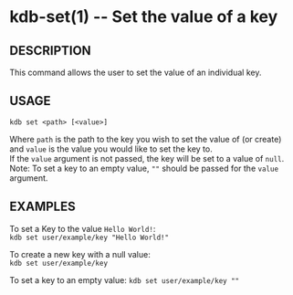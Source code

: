 kdb-set(1) -- Set the value of a key
====================================

## DESCRIPTION

This command allows the user to set the value of an individual key.  

## USAGE

`kdb set <path> [<value>]`  

Where `path` is the path to the key you wish to set the value of (or create) and `value` is the value you would like to set the key to.  
If the `value` argument is not passed, the key will be set to a value of `null`.  
Note: To set a key to an empty value, `""` should be passed for the `value` argument.  

## EXAMPLES

To set a Key to the value `Hello World!`:  
	`kdb set user/example/key "Hello World!"`  

To create a new key with a null value:  
	`kdb set user/example/key`  

To set a key to an empty value:
	`kdb set user/example/key ""`


